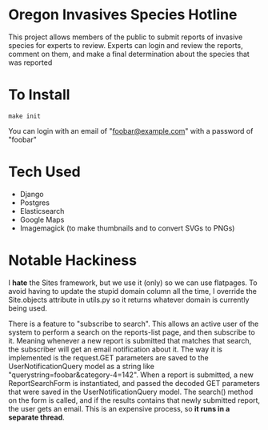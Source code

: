 # Oregon Invasives Species Hotline

This project allows members of the public to submit reports of invasive species for experts to review. Experts can login and review the reports, comment on them, and make a final determination about the species that was reported

# To Install

    make init

You can login with an email of "foobar@example.com" with a password of "foobar"

# Tech Used

- Django
- Postgres
- Elasticsearch
- Google Maps
- Imagemagick (to make thumbnails and to convert SVGs to PNGs)

# Notable Hackiness

I **hate** the Sites framework, but we use it (only) so we can use flatpages. To avoid having to update the stupid domain column all the time, I override the Site.objects attribute in utils.py so it returns whatever domain is currently being used.

There is a feature to "subscribe to search". This allows an active user of the system to perform a search on the reports-list page, and then subscribe to it. Meaning whenever a new report is submitted that matches that search, the subscriber will get an email notification about it. The way it is implemented is the request.GET parameters are saved to the UserNotificationQuery model as a string like "querystring=foobar&category-4=142". When a report is submitted, a new ReportSearchForm is instantiated, and passed the decoded GET parameters that were saved in the UserNotificationQuery model. The search() method on the form is called, and if the results contains that newly submitted report, the user gets an email. This is an expensive process, so **it runs in a separate thread**.
